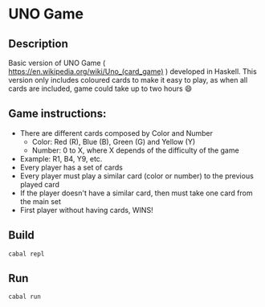 # UNO Game

## Description
Basic version of UNO Game ( https://en.wikipedia.org/wiki/Uno_(card_game) ) developed in Haskell. This version only includes coloured cards to make it easy to play, as when all cards are included, game could take up to two hours 😄

## Game instructions:
- There are different cards composed by Color and Number
    - Color: Red (R), Blue (B), Green (G) and Yellow (Y)
    - Number: 0 to X, where X depends of the difficulty of the game
- Example: R1, B4, Y9, etc.
- Every player has a set of cards
- Every player must play a similar card (color or number) to the previous played card
- If the player doesn't have a similar card, then must take one card from the main set
- First player without having cards, WINS!

## Build

`cabal repl`

## Run

`cabal run`
